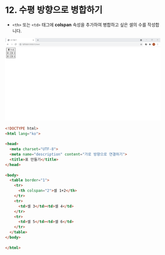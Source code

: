 # 12. 수평 방향으로 병합하기
- `<th>` 또는 `<td>` 태그에 **colspan** 속성을 추가하여 병합하고 싶은 셀의 수를 작성합니다.
  
![수평 방향으로 병합하기](img/12.png)
```html
<!DOCTYPE html>
<html lang="ko">

<head>
  <meta charset="UTF-8">
  <meta name="description" content="가로 방향으로 연결하기">
  <title>표 만들기</title>
</head>

<body>
  <table border="1">
    <tr>
      <th colspan="2">셀 1+2</th>
    </tr>
    <tr>
      <td>셀 3</td><td>셀 4</td>
    </tr>
    <tr>
      <td>셀 5</td><td>셀 6</td>
    </tr>
  </table>
</body>

</html>
```